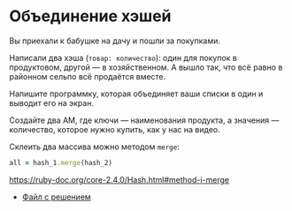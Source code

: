 # Объединение хэшей 

Вы приехали к бабушке на дачу и пошли за покупками. 

Написали два хэша (`товар: количество`): один для покупок в продуктовом, другой — в хозяйственном. А вышло так, что всё равно в районном сельпо всё продаётся вместе. 

Напишите программку, которая объединяет ваши списки в один и выводит его на экран.

<div class="rubyrush-task-hint">

Создайте два АМ, где ключи — наименования продукта, а значения — количество, которое нужно купить, как у нас на видео. 

Склеить два массива можно методом `merge`:

```ruby
all = hash_1.merge(hash_2)
```

https://ruby-doc.org/core-2.4.0/Hash.html#method-i-merge

</div>


<div class="rubyrush-task-answer">


<ul>
<li><a href="https://github.com/aristofun/rubyrush-path/blob/master/steps/hashes-symbols-03/solution/shopping_lists.rb" class="rubyrush-task-solution-link">Файл с решением</a></li></ul>

</div>
